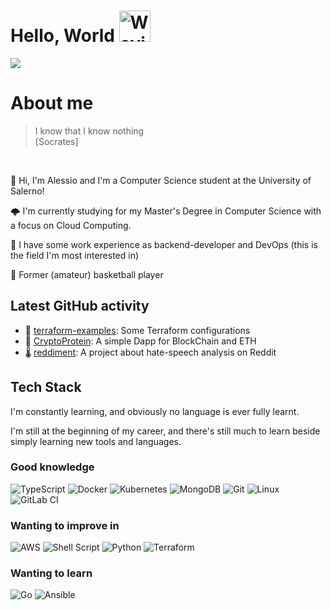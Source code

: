 # Hello, World <img src="https://raw.githubusercontent.com/Tarikul-Islam-Anik/Animated-Fluent-Emojis/master/Emojis/Hand%20gestures/Waving%20Hand.png" alt="Waving Hand" width="50" height="50" />

![](https://komarev.com/ghpvc/?username=aleRizzolo&color=brightgreen)

# About me
> I know that I know nothing<br>
> [Socrates]
<br>

👋 Hi, I'm Alessio and I'm a Computer Science student at the University of Salerno!

🌩️ I'm currently studying for my Master's Degree in Computer Science with a focus on Cloud Computing.

🧰 I have some work experience as backend-developer and DevOps (this is the field I'm most interested in)

🏀 Former (amateur) basketball player

## Latest GitHub activity
- 🔎 [terraform-examples](https://github.com/aleRizzolo/terraform-examples): Some Terraform configurations<br>
- 🔗 [CryptoProtein](https://github.com/aleRizzolo/CryptoProtein): A simple Dapp for BlockChain and ETH<br>
- 🌡️ [reddiment](https://github.com/aleRizzolo/reddiment): A project about hate-speech analysis on Reddit

## Tech Stack

I'm constantly learning, and obviously no language is ever fully learnt.

I'm still at the beginning of my career, and there's still much to learn beside simply learning new tools and languages.

### Good knowledge

![TypeScript](https://img.shields.io/badge/typescript-%23007ACC.svg?style=for-the-badge&logo=typescript&logoColor=white)
![Docker](https://img.shields.io/badge/docker-%230db7ed.svg?style=for-the-badge&logo=docker&logoColor=white)
![Kubernetes](https://img.shields.io/badge/kubernetes-%23326ce5.svg?style=for-the-badge&logo=kubernetes&logoColor=white)
![MongoDB](https://img.shields.io/badge/MongoDB-%234ea94b.svg?style=for-the-badge&logo=mongodb&logoColor=white)
![Git](https://img.shields.io/badge/git-%23F05033.svg?style=for-the-badge&logo=git&logoColor=white)
![Linux](https://img.shields.io/badge/Linux-FCC624?style=for-the-badge&logo=linux&logoColor=black)
![GitLab CI](https://img.shields.io/badge/gitlab%20ci-%23181717.svg?style=for-the-badge&logo=gitlab&logoColor=white)

### Wanting to improve in

![AWS](https://img.shields.io/badge/AWS-%23FF9900.svg?style=for-the-badge&logo=amazon-aws&logoColor=white)
![Shell Script](https://img.shields.io/badge/shell_script-%23121011.svg?style=for-the-badge&logo=gnu-bash&logoColor=white)
![Python](https://img.shields.io/badge/python-3670A0?style=for-the-badge&logo=python&logoColor=ffdd54)
![Terraform](https://img.shields.io/badge/terraform-%235835CC.svg?style=for-the-badge&logo=terraform&logoColor=white)

### Wanting to learn

![Go](https://img.shields.io/badge/go-%2300ADD8.svg?style=for-the-badge&logo=go&logoColor=white)
![Ansible](https://img.shields.io/badge/ansible-%231A1918.svg?style=for-the-badge&logo=ansible&logoColor=white)
